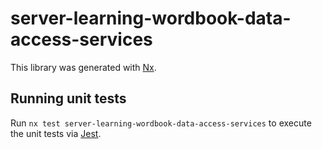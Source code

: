 # server-learning-wordbook-data-access-services

This library was generated with [Nx](https://nx.dev).

## Running unit tests

Run `nx test server-learning-wordbook-data-access-services` to execute the unit tests via [Jest](https://jestjs.io).
